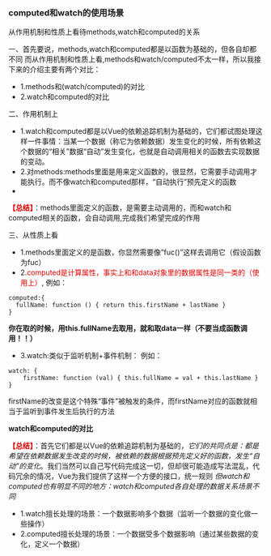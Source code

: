 ### computed和watch的使用场景

从作用机制和性质上看待methods,watch和computed的关系

一、首先要说，methods,watch和computed都是以函数为基础的，但各自却都不同 
而从作用机制和性质上看,methods和watch/computed不太一样，所以我接下来的介绍主要有两个对比： 
- 1.methods和(watch/computed)的对比 
- 2.watch和computed的对比 
  
二、作用机制上 
- 1.watch和computed都是以Vue的依赖追踪机制为基础的，它们都试图处理这样一件事情：当某一个数据（称它为依赖数据）发生变化的时候，所有依赖这个数据的“相关”数据“自动”发生变化，也就是自动调用相关的函数去实现数据的变动。 
- 2.对methods:methods里面是用来定义函数的，很显然，它需要手动调用才能执行。而不像watch和computed那样，“自动执行”预先定义的函数 
- 
**<font color="#dd0000">【总结】</font>**：methods里面定义的函数，是需要主动调用的，而和watch和computed相关的函数，会自动调用,完成我们希望完成的作用 

三、从性质上看 
- 1.methods里面定义的是函数，你显然需要像”fuc()”这样去调用它（假设函数为fuc） 
- 2.<font color="#dd0000">computed是计算属性，事实上和和data对象里的数据属性是同一类的（使用上）</font>, 
例如：
````
computed:{
  fullName: function () { return this.firstName + lastName }
}
````
**你在取的时候，用this.fullName去取用，就和取data一样（不要当成函数调用！！）**
- 3.watch:类似于监听机制+事件机制： 
例如：
````
watch: {
    firstName: function (val) { this.fullName = val + this.lastName }
}
````
firstName的改变是这个特殊“事件”被触发的条件，而firstName对应的函数就相当于监听到事件发生后执行的方法 

**watch和computed的对比**

**<font color="#dd0000">【总结】</font>**：首先它们都是以Vue的依赖追踪机制为基础的，*它们的共同点是：都是希望在依赖数据发生改变的时候，被依赖的数据根据预先定义好的函数，发生“自动”的变化*。我们当然可以自己写代码完成这一切，但却很可能造成写法混乱，代码冗余的情况，Vue为我们提供了这样一个方便的接口，统一规则 
*但watch和computed也有明显不同的地方：watch和computed各自处理的数据关系场景不同*

- 1.watch擅长处理的场景：一个数据影响多个数据（监听一个数据的变化做一些操作）
- 2.computed擅长处理的场景：一个数据受多个数据影响（通过某些数据的变化，定义一个数据）